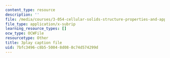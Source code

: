 ```yaml
---
content_type: resource
description: ''
file: /media/courses/3-054-cellular-solids-structure-properties-and-applications-spring-2015/7bfc3496c8b550048d088c74d574299d_LzA1OqHY68M.vtt
file_type: application/x-subrip
learning_resource_types: []
ocw_type: OCWFile
resourcetype: Other
title: 3play caption file
uid: 7bfc3496-c8b5-5004-8d08-8c74d574299d
---
```

